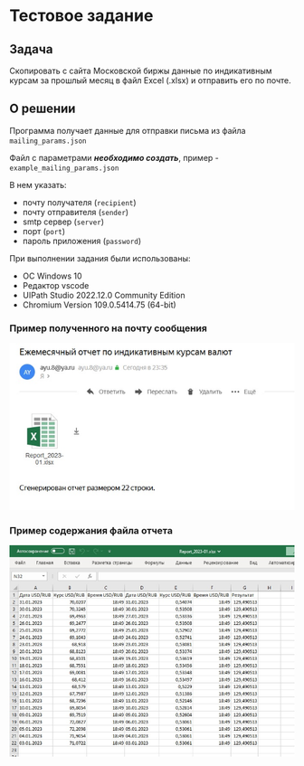 # Тестовое задание

## Задача
Скопировать с сайта Московской биржы данные по индикативным курсам за прошлый месяц в файл Excel (.xlsx) и отправить его по почте.

## О решении
Программа получает данные для отправки письма из файла `mailing_params.json`

Файл с параметрами ***необходимо создать***, пример - `example_mailing_params.json`

В нем указать:
- почту получателя (`recipient`)
- почту отправителя (`sender`)
- smtp сервер (`server`)
- порт (`port`)
- пароль приложения (`password`)

При выполнении задания были использованы:
- ОС Windows 10
- Редактор vscode
- UIPath Studio 2022.12.0 Community Edition
- Chromium Version 109.0.5414.75 (64-bit)

### Пример полученного на почту сообщения
![](screenshots/example_message.jpg)

### Пример содержания файла отчета
![](screenshots/example_report.jpg)
